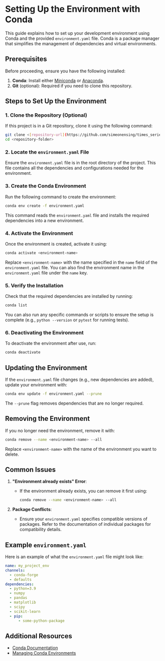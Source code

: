 # Setting Up the Environment with Conda

This guide explains how to set up your development environment using Conda and the provided `environment.yaml` file. Conda is a package manager that simplifies the management of dependencies and virtual environments.

## Prerequisites

Before proceeding, ensure you have the following installed:

1. **Conda**: Install either [Miniconda](https://docs.conda.io/en/latest/miniconda.html) or [Anaconda](https://www.anaconda.com/).
2. **Git** (optional): Required if you need to clone this repository.

## Steps to Set Up the Environment

### 1. Clone the Repository (Optional)

If this project is in a Git repository, clone it using the following command:

```bash
git clone <[repository-url](https://github.com/simeonensing/times_series_segmentation_tool.git)>
cd <repository-folder>
```

### 2. Locate the `environment.yaml` File

Ensure the `environment.yaml` file is in the root directory of the project. This file contains all the dependencies and configurations needed for the environment.

### 3. Create the Conda Environment

Run the following command to create the environment:

```bash
conda env create -f environment.yaml
```

This command reads the `environment.yaml` file and installs the required dependencies into a new environment.

### 4. Activate the Environment

Once the environment is created, activate it using:

```bash
conda activate <environment-name>
```

Replace `<environment-name>` with the name specified in the `name` field of the `environment.yaml` file. You can also find the environment name in the `environment.yaml` file under the `name` key.

### 5. Verify the Installation

Check that the required dependencies are installed by running:

```bash
conda list
```

You can also run any specific commands or scripts to ensure the setup is complete (e.g., `python --version` or `pytest` for running tests).

### 6. Deactivating the Environment

To deactivate the environment after use, run:

```bash
conda deactivate
```

## Updating the Environment

If the `environment.yaml` file changes (e.g., new dependencies are added), update your environment with:

```bash
conda env update -f environment.yaml --prune
```

The `--prune` flag removes dependencies that are no longer required.

## Removing the Environment

If you no longer need the environment, remove it with:

```bash
conda remove --name <environment-name> --all
```

Replace `<environment-name>` with the name of the environment you want to delete.

## Common Issues

1. **"Environment already exists" Error**:
   - If the environment already exists, you can remove it first using:
     ```bash
     conda remove --name <environment-name> --all
     ```

2. **Package Conflicts**:
   - Ensure your `environment.yaml` specifies compatible versions of packages. Refer to the documentation of individual packages for compatibility details.

## Example `environment.yaml`

Here is an example of what the `environment.yaml` file might look like:

```yaml
name: my_project_env
channels:
  - conda-forge
  - defaults
dependencies:
  - python=3.9
  - numpy
  - pandas
  - matplotlib
  - scipy
  - scikit-learn
  - pip:
      - some-python-package
```

## Additional Resources

- [Conda Documentation](https://docs.conda.io/en/latest/)
- [Managing Conda Environments](https://docs.conda.io/projects/conda/en/latest/user-guide/tasks/manage-environments.html)

